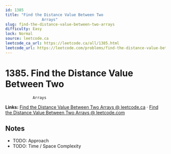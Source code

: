 ```yaml
--- 
id: 1385
title: "Find the Distance Value Between Two
                Arrays"
slug: find-the-distance-value-between-two-arrays
difficulty: Easy
lock: Normal
source: leetcode.ca
leetcode_ca_url: https://leetcode.ca/all/1385.html
leetcode_url: https://leetcode.com/problems/find-the-distance-value-between-two-arrays/
---
```


# 1385. Find the Distance Value Between Two
                Arrays

**Links:** [Find the Distance Value Between Two
                Arrays @ leetcode.ca](https://leetcode.ca/all/1385.html) · [Find the Distance Value Between Two
                Arrays @ leetcode.com](https://leetcode.com/problems/find-the-distance-value-between-two-arrays/)

## Notes
- TODO: Approach
- TODO: Time / Space Complexity
